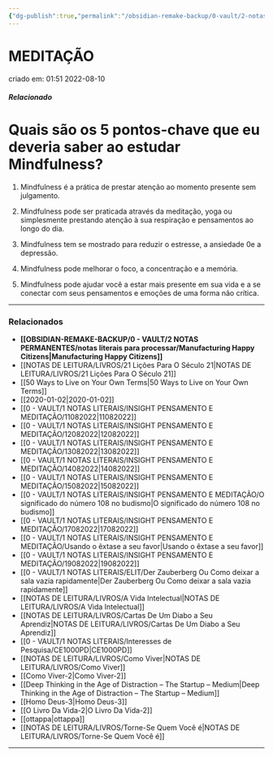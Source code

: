 ```yaml
---
{"dg-publish":true,"permalink":"/obsidian-remake-backup/0-vault/2-notas-permanentes/meditacao/","tags":["permanente"],"dgHomeLink":true,"dgShowLocalGraph":true,"dgShowFileTree":true,"dgEnableSearch":true,"noteIcon":""}
---
```


# MEDITAÇÃO
criado em: 01:51 2022-08-10

##### Relacionado

# Quais são os 5 pontos-chave que eu deveria saber ao estudar Mindfulness?



1. Mindfulness é a prática de prestar atenção ao momento presente sem julgamento.

2. Mindfulness pode ser praticada através da meditação, yoga ou simplesmente prestando atenção à sua respiração e pensamentos ao longo do dia.

3. Mindfulness tem se mostrado para reduzir o estresse, a ansiedade 0e a depressão.

4. Mindfulness pode melhorar o foco, a concentração e a memória.

5. Mindfulness pode ajudar você a estar mais presente em sua vida e a se conectar com seus pensamentos e emoções de uma forma não crítica.

---
### Relacionados
- **[[OBSIDIAN-REMAKE-BACKUP/0 - VAULT/2 NOTAS PERMANENTES/notas literais para processar/Manufacturing Happy Citizens\|Manufacturing Happy Citizens]]**
- [[NOTAS DE LEITURA/LIVROS/21 Lições Para O Século 21\|NOTAS DE LEITURA/LIVROS/21 Lições Para O Século 21]]
- [[50 Ways to Live on Your Own Terms\|50 Ways to Live on Your Own Terms]]
- [[2020-01-02\|2020-01-02]]
- [[0 - VAULT/1 NOTAS LITERAIS/INSIGHT PENSAMENTO E MEDITAÇÃO/11082022\|11082022]]
- [[0 - VAULT/1 NOTAS LITERAIS/INSIGHT PENSAMENTO E MEDITAÇÃO/12082022\|12082022]]
- [[0 - VAULT/1 NOTAS LITERAIS/INSIGHT PENSAMENTO E MEDITAÇÃO/13082022\|13082022]]
- [[0 - VAULT/1 NOTAS LITERAIS/INSIGHT PENSAMENTO E MEDITAÇÃO/14082022\|14082022]]
- [[0 - VAULT/1 NOTAS LITERAIS/INSIGHT PENSAMENTO E MEDITAÇÃO/15082022\|15082022]]
- [[0 - VAULT/1 NOTAS LITERAIS/INSIGHT PENSAMENTO E MEDITAÇÃO/O significado do número 108 no budismo\|O significado do número 108 no budismo]]
- [[0 - VAULT/1 NOTAS LITERAIS/INSIGHT PENSAMENTO E MEDITAÇÃO/17082022\|17082022]]
- [[0 - VAULT/1 NOTAS LITERAIS/INSIGHT PENSAMENTO E MEDITAÇÃO/Usando o êxtase a seu favor\|Usando o êxtase a seu favor]]
- [[0 - VAULT/1 NOTAS LITERAIS/INSIGHT PENSAMENTO E MEDITAÇÃO/19082022\|19082022]]
- [[0 - VAULT/1 NOTAS LITERAIS/ELIT/Der Zauberberg Ou Como deixar a sala vazia rapidamente\|Der Zauberberg Ou Como deixar a sala vazia rapidamente]]
- [[NOTAS DE LEITURA/LIVROS/A Vida Intelectual\|NOTAS DE LEITURA/LIVROS/A Vida Intelectual]]
- [[NOTAS DE LEITURA/LIVROS/Cartas De Um Diabo a Seu Aprendiz\|NOTAS DE LEITURA/LIVROS/Cartas De Um Diabo a Seu Aprendiz]]
- [[0 - VAULT/1 NOTAS LITERAIS/Interesses de Pesquisa/CE1000PD\|CE1000PD]]
- [[NOTAS DE LEITURA/LIVROS/Como Viver\|NOTAS DE LEITURA/LIVROS/Como Viver]]
- [[Como Viver-2\|Como Viver-2]]
- [[Deep Thinking in the Age of Distraction – The Startup – Medium\|Deep Thinking in the Age of Distraction – The Startup – Medium]]
- [[Homo Deus-3\|Homo Deus-3]]
- [[O Livro Da Vida-2\|O Livro Da Vida-2]]
- [[ottappa\|ottappa]]
- [[NOTAS DE LEITURA/LIVROS/Torne-Se Quem Você é\|NOTAS DE LEITURA/LIVROS/Torne-Se Quem Você é]]

---

